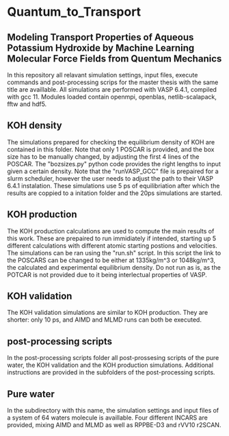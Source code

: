 # Quantum_to_Transport
## Modeling Transport Properties of Aqueous Potassium Hydroxide by Machine Learning Molecular Force Fields from Quentum Mechanics

In this repository all relavant simulation settings, input files, execute commands and post-processing scrips for the master thesis with the same title are availlable.
All simulations are performed with VASP 6.4.1, compiled with gcc 11. Modules loaded contain openmpi, openblas, netlib-scalapack, fftw and hdf5.

## KOH density
The simulations prepared for checking the equilibrium density of KOH are contained in this folder.
Note that only 1 POSCAR is provided, and the box size has to be manually changed, by adjusting the first 4 lines of the POSCAR.
The "bozsizes.py" python code provides the right lengths to input given a certain density. Note that the "runVASP_GCC" file is prepaired for a slurm scheduler, however the user needs to adjust the path to their VASP 6.4.1 instalation.
These simulations use 5 ps of equilibriation after which the results are coppied to a initation folder and the 20ps simulations are started.

## KOH production
The KOH production calculations are used to compute the main results of this work. These are prepaired to run immidiately if intended, starting up 5 different calculations with different atomic starting postions and velocities.
The simulations can be ran using the "run.sh" script. In this script the link to the POSCARS can be changed to be either at 1335kg/m^3 or 1048kg/m^3, the calculated and experimental equilibrium density.
Do not run as is, as the POTCAR is not provided due to it being interlectual properties of VASP.

## KOH validation
The KOH validation simulations are similar to KOH production. They are shorter: only 10 ps, and AIMD and MLMD runs can both be executed.

## post-processing scripts
In the post-processing scripts folder all post-prossesing scripts of the pure water, the KOH validation and the KOH production simulations.
Additional instructions are provided in the subfolders of the post-processing scripts.

## Pure water
In the subdirectory with this name, the simulation settings and input files of a system of 64 waters molecule is availlable.
Four different INCARS are provided, mixing AIMD and MLMD as well as RPPBE-D3 and rVV10 r2SCAN.